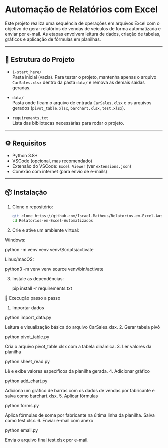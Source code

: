 # Automação de Relatórios com Excel

Este projeto realiza uma sequência de operações em arquivos Excel com o objetivo de gerar relatórios de vendas de veículos de forma automatizada e enviar por e-mail. As etapas envolvem leitura de dados, criação de tabelas, gráficos e aplicação de fórmulas em planilhas.

---

## 📁 Estrutura do Projeto

- `1-start_here/`  
  Pasta inicial (vazia). Para testar o projeto, mantenha apenas o arquivo `CarSales.xlsx` dentro da pasta `data/` e remova as demais saídas geradas.

- `data/`  
  Pasta onde ficam o arquivo de entrada `CarSales.xlsx` e os arquivos gerados (`pivot_table.xlsx`, `barchart.xlsx`, `test.xlsx`).

- `requirements.txt`  
  Lista das bibliotecas necessárias para rodar o projeto.

---

## ⚙️ Requisitos

- Python 3.8+
- VSCode (opcional, mas recomendado)
- Extensão do VSCode: `Excel Viewer` (ver `extensions.json`)
- Conexão com internet (para envio de e-mails)

---

## 📦 Instalação

1. Clone o repositório:
   ```bash
   git clone https://github.com/Israel-Matheus/Relatorios-em-Excel-Automatizados
   cd Relatorios-em-Excel-Automatizados

2. Crie e ative um ambiente virtual:

Windows:

python -m venv venv
venv\Scripts\activate

Linux/macOS:

python3 -m venv venv
source venv/bin/activate

3. Instale as dependências:

    pip install -r requirements.txt

🚀 Execução passo a passo
1. Importar dados

python import_data.py

Leitura e visualização básica do arquivo CarSales.xlsx.
2. Gerar tabela pivô

python pivot_table.py

Cria o arquivo pivot_table.xlsx com a tabela dinâmica.
3. Ler valores da planilha

python sheet_read.py

Lê e exibe valores específicos da planilha gerada.
4. Adicionar gráfico

python add_chart.py

Adiciona um gráfico de barras com os dados de vendas por fabricante e salva como barchart.xlsx.
5. Aplicar fórmulas

python forms.py

Aplica fórmulas de soma por fabricante na última linha da planilha. Salva como test.xlsx.
6. Enviar e-mail com anexo

python email.py

Envia o arquivo final test.xlsx por e-mail.
